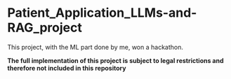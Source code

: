 # Patient_Application_LLMs-and-RAG_project
This project, with the ML part done by me, won a hackathon.

**The full implementation of this project is subject to legal restrictions and therefore not included in this repository**
